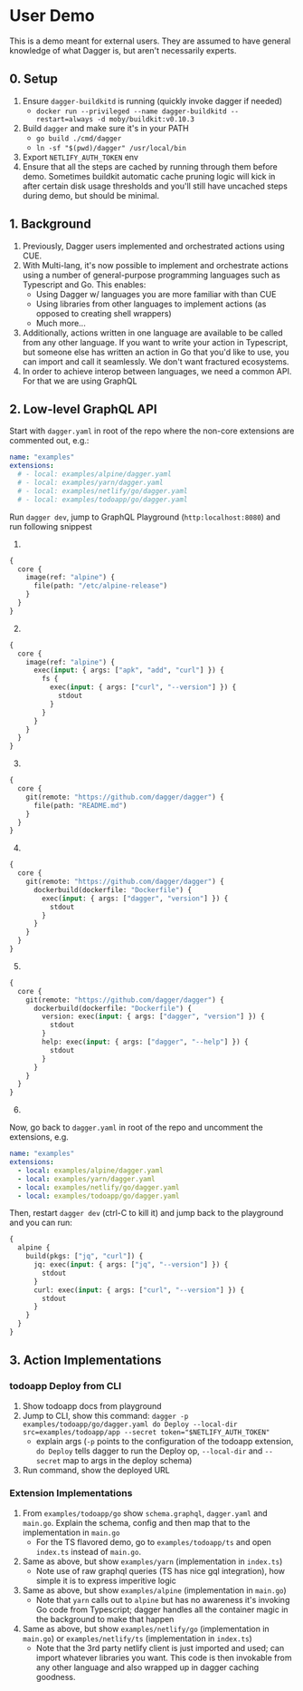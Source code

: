 # User Demo

This is a demo meant for external users. They are assumed to have general knowledge of what Dagger is, but aren't necessarily experts.

## 0. Setup

1. Ensure `dagger-buildkitd` is running (quickly invoke dagger if needed)
   - `docker run --privileged --name dagger-buildkitd --restart=always -d moby/buildkit:v0.10.3`
2. Build `dagger` and make sure it's in your PATH
   - `go build ./cmd/dagger`
   - `ln -sf "$(pwd)/dagger" /usr/local/bin`
3. Export `NETLIFY_AUTH_TOKEN` env
4. Ensure that all the steps are cached by running through them before demo. Sometimes buildkit automatic cache pruning logic will kick in after certain disk usage thresholds and you'll still have uncached steps during demo, but should be minimal.

## 1. Background

1. Previously, Dagger users implemented and orchestrated actions using CUE.
1. With Multi-lang, it's now possible to implement and orchestrate actions using a number of general-purpose programming languages such as Typescript and Go. This enables:
   - Using Dagger w/ languages you are more familiar with than CUE
   - Using libraries from other languages to implement actions (as opposed to creating shell wrappers)
   - Much more...
1. Additionally, actions written in one language are available to be called from any other language. If you want to write your action in Typescript, but someone else has written an action in Go that you'd like to use, you can import and call it seamlessly. We don't want fractured ecosystems.
1. In order to achieve interop between languages, we need a common API. For that we are using GraphQL

## 2. Low-level GraphQL API

Start with `dagger.yaml` in root of the repo where the non-core extensions are commented out, e.g.:

```yaml
name: "examples"
extensions:
  # - local: examples/alpine/dagger.yaml
  # - local: examples/yarn/dagger.yaml
  # - local: examples/netlify/go/dagger.yaml
  # - local: examples/todoapp/go/dagger.yaml
```

Run `dagger dev`, jump to GraphQL Playground (`http:localhost:8080`) and run following snippest

1.

```graphql
{
  core {
    image(ref: "alpine") {
      file(path: "/etc/alpine-release")
    }
  }
}
```

2.

```graphql
{
  core {
    image(ref: "alpine") {
      exec(input: { args: ["apk", "add", "curl"] }) {
        fs {
          exec(input: { args: ["curl", "--version"] }) {
            stdout
          }
        }
      }
    }
  }
}
```

3.

```graphql
{
  core {
    git(remote: "https://github.com/dagger/dagger") {
      file(path: "README.md")
    }
  }
}
```

4.

```graphql
{
  core {
    git(remote: "https://github.com/dagger/dagger") {
      dockerbuild(dockerfile: "Dockerfile") {
        exec(input: { args: ["dagger", "version"] }) {
          stdout
        }
      }
    }
  }
}
```

5.

```graphql
{
  core {
    git(remote: "https://github.com/dagger/dagger") {
      dockerbuild(dockerfile: "Dockerfile") {
        version: exec(input: { args: ["dagger", "version"] }) {
          stdout
        }
        help: exec(input: { args: ["dagger", "--help"] }) {
          stdout
        }
      }
    }
  }
}
```

6.

Now, go back to `dagger.yaml` in root of the repo and uncomment the extensions, e.g.

```yaml
name: "examples"
extensions:
  - local: examples/alpine/dagger.yaml
  - local: examples/yarn/dagger.yaml
  - local: examples/netlify/go/dagger.yaml
  - local: examples/todoapp/go/dagger.yaml
```

Then, restart `dagger dev` (ctrl-C to kill it) and jump back to the playground and you can run:

```graphql
{
  alpine {
    build(pkgs: ["jq", "curl"]) {
      jq: exec(input: { args: ["jq", "--version"] }) {
        stdout
      }
      curl: exec(input: { args: ["curl", "--version"] }) {
        stdout
      }
    }
  }
}
```

## 3. Action Implementations

### todoapp Deploy from CLI

1. Show todoapp docs from playground
1. Jump to CLI, show this command: `dagger -p examples/todoapp/go/dagger.yaml do Deploy --local-dir src=examples/todoapp/app --secret token="$NETLIFY_AUTH_TOKEN"`
   - explain args (`-p` points to the configuration of the todoapp extension, `do Deploy` tells dagger to run the Deploy op, `--local-dir` and `--secret` map to args in the deploy schema)
1. Run command, show the deployed URL

### Extension Implementations

1. From `examples/todoapp/go` show `schema.graphql`, `dagger.yaml` and `main.go`. Explain the schema, config and then map that to the implementation in `main.go`
   - For the TS flavored demo, go to `examples/todoapp/ts` and open `index.ts` instead of `main.go`.
1. Same as above, but show `examples/yarn` (implementation in `index.ts`)
   - Note use of raw graphql queries (TS has nice gql integration), how simple it is to express imperitive logic
1. Same as above, but show `examples/alpine` (implementation in `main.go`)
   - Note that `yarn` calls out to `alpine` but has no awareness it's invoking Go code from Typescript; dagger handles all the container magic in the background to make that happen
1. Same as above, but show `examples/netlify/go` (implementation in `main.go`) or `examples/netlify/ts` (implementation in `index.ts`)
   - Note that the 3rd party netlify client is just imported and used; can import whatever libraries you want. This code is then invokable from any other language and also wrapped up in dagger caching goodness.
